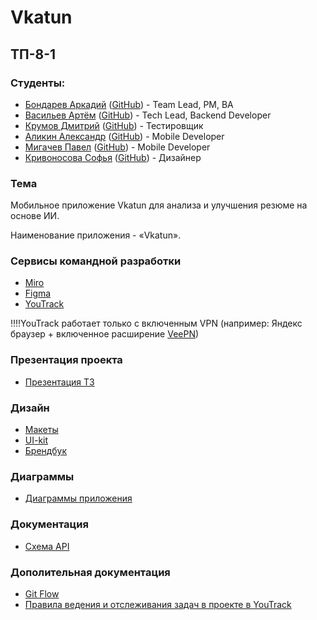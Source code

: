 # Vkatun

## ТП-8-1

### Студенты:
- [Бондарев Аркадий](https://vk.com/kunidza) ([GitHub](https://github.com/CalmEnot)) - Team Lead, PM, BA
- [Васильев Артём](https://vk.com/basil0ne) ([GitHub](https://github.com/mxnmiraii)) - 	Tech Lead, Backend Developer
- [Крумов Дмитрий](https://vk.com/dkrumov) ([GitHub](https://github.com/DmitriiKr991)) - Тестировщик
- [Аликин Александр](https://vk.com/elovelovelov) ([GitHub](https://github.com/AlejandroAlikin)) - Mobile Developer
- [Мигачев Павел](https://vk.com/pasheeek) ([GitHub](https://github.com/Emmys0n)) - Mobile Developer
- [Кривоносова Софья](https://vk.com/sourlsweety) ([GitHub](https://github.com/sourlsweety)) - Дизайнер

### Тема
Мобильное приложение Vkatun для анализа и улучшения резюме на основе ИИ.

Наименование приложения - «Vkatun».

### Сервисы командной разработки
  - [Miro](https://miro.com/app/board/uXjVIZbfiP8=/?share_link_id=647696783087)
  - [Figma](https://www.figma.com/design/0OOxRgldXLFqAwFYJGFBdw/Untitled?node-id=1-4237&t=wZMH8RiMSeA4Ttob-0)
  - [YouTrack](https://codenest.youtrack.cloud/projects/0-1)

‼️‼️YouTrack работает только с включенным VPN (например: Яндекс браузер + включенное расширение [VeePN](https://chromewebstore.google.com/detail/бесплатный-vpn-для-chrome/majdfhpaihoncoakbjgbdhglocklcgno))

### Презентация проекта
- [Презентация ТЗ]()

### Дизайн
- [Макеты](https://www.figma.com/design/0OOxRgldXLFqAwFYJGFBdw/Vkatun-Design?node-id=0-1&p=f&t=iyzrD3cHKnuMCknF-0)
- [UI-kit](https://www.figma.com/design/0OOxRgldXLFqAwFYJGFBdw/Vkatun-Design?node-id=254-73&p=f&t=XRd87ECZqD4rgfUQ-0)
- [Брендбук](https://www.figma.com/design/0OOxRgldXLFqAwFYJGFBdw/Vkatun-Design?node-id=333-447&p=f&t=wHDNTzDABKBTHcAA-0)

### Диаграммы
- [Диаграммы приложения](https://miro.com/app/board/uXjVIZbfiP8=/)

### Документация
- [Схема API](https://editor.swagger.io/?url=https://gist.githubusercontent.com/mxnmiraii/2a2d079f3c8b6a31c9ab8a21cb4f0154/raw/ce795c8814f8c2e2de2ad939d3f3e73d6b95064d/swagger.yaml)

### Дополительная документация

- [Git Flow](https://codenest.youtrack.cloud/articles/VN-A-20/Git-Flow)
- [Правила ведения и отслеживания задач в проекте в YouTrack](https://codenest.youtrack.cloud/articles/VN-A-4/Pravila-vedeniya-i-otslezhivaniya-zadach-v-proekte)
